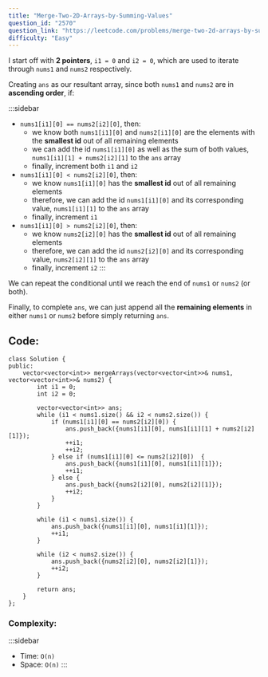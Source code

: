 ```yaml
---
title: "Merge-Two-2D-Arrays-by-Summing-Values"
question_id: "2570"
question_link: "https://leetcode.com/problems/merge-two-2d-arrays-by-summing-values/"
difficulty: "Easy"
---
```


I start off with **2 pointers**, `i1 = 0` and `i2 = 0`, which are used to iterate through `nums1` and `nums2` respectively.

Creating `ans` as our resultant array, since both `nums1` and `nums2` are in **ascending order**, if:

:::sidebar
- `nums1[i1][0] == nums2[i2][0]`, then:
    - we know both `nums1[i1][0]` and `nums2[i1][0]` are the elements with the **smallest id** out of all remaining elements
    - we can add the id `nums1[i1][0]` as well as the sum of both values, `nums1[i1][1] + nums2[i2][1]` to the `ans` array
    - finally, increment both `i1` and `i2`
- `nums1[i1][0] < nums2[i2][0]`, then:
    - we know `nums1[i1][0]` has the **smallest id** out of all remaining elements
    - therefore, we can add the id `nums1[i1][0]` and its corresponding value, `nums1[i1][1]` to the `ans` array
    - finally, increment `i1`
- `nums1[i1][0] > nums2[i2][0]`, then:
    - we know `nums2[i2][0]` has the **smallest id** out of all remaining elements
    - therefore, we can add the id `nums2[i2][0]` and its corresponding value, `nums2[i2][1]` to the `ans` array
    - finally, increment `i2`
:::

We can repeat the conditional until we reach the end of `nums1` or `nums2` (or both).

Finally, to complete `ans`, we can just append all the **remaining elements** in either `nums1` or `nums2`
before simply returning `ans`.

## Code<span>:</span>

```{.cpp}
class Solution {
public:
    vector<vector<int>> mergeArrays(vector<vector<int>>& nums1, vector<vector<int>>& nums2) {
        int i1 = 0;
        int i2 = 0;

        vector<vector<int>> ans;
        while (i1 < nums1.size() && i2 < nums2.size()) {
            if (nums1[i1][0] == nums2[i2][0]) {
                ans.push_back({nums1[i1][0], nums1[i1][1] + nums2[i2][1]});
                ++i1;
                ++i2;
            } else if (nums1[i1][0] <= nums2[i2][0])  {
                ans.push_back({nums1[i1][0], nums1[i1][1]});
                ++i1;
            } else {
                ans.push_back({nums2[i2][0], nums2[i2][1]});
                ++i2;
            }
        }

        while (i1 < nums1.size()) {
            ans.push_back({nums1[i1][0], nums1[i1][1]});
            ++i1;
        }
        
        while (i2 < nums2.size()) {
            ans.push_back({nums2[i2][0], nums2[i2][1]});
            ++i2;
        }

        return ans;
    }
};
```

### Complexity<span>:</span>

:::sidebar
- Time: `O(n)`
- Space: `O(n)`
:::

